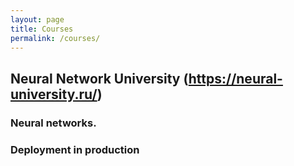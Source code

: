 ```yaml
---
layout: page
title: Courses
permalink: /courses/
---
```


## Neural Network University (https://neural-university.ru/)

### Neural networks.

### Deployment in production

